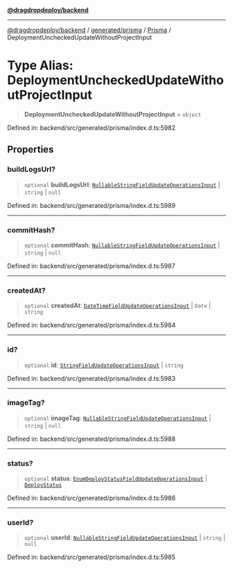 [**@dragdropdeploy/backend**](../../../../../README.md)

***

[@dragdropdeploy/backend](../../../../../README.md) / [generated/prisma](../../../README.md) / [Prisma](../README.md) / DeploymentUncheckedUpdateWithoutProjectInput

# Type Alias: DeploymentUncheckedUpdateWithoutProjectInput

> **DeploymentUncheckedUpdateWithoutProjectInput** = `object`

Defined in: backend/src/generated/prisma/index.d.ts:5982

## Properties

### buildLogsUrl?

> `optional` **buildLogsUrl**: [`NullableStringFieldUpdateOperationsInput`](NullableStringFieldUpdateOperationsInput.md) \| `string` \| `null`

Defined in: backend/src/generated/prisma/index.d.ts:5989

***

### commitHash?

> `optional` **commitHash**: [`NullableStringFieldUpdateOperationsInput`](NullableStringFieldUpdateOperationsInput.md) \| `string` \| `null`

Defined in: backend/src/generated/prisma/index.d.ts:5987

***

### createdAt?

> `optional` **createdAt**: [`DateTimeFieldUpdateOperationsInput`](DateTimeFieldUpdateOperationsInput.md) \| `Date` \| `string`

Defined in: backend/src/generated/prisma/index.d.ts:5984

***

### id?

> `optional` **id**: [`StringFieldUpdateOperationsInput`](StringFieldUpdateOperationsInput.md) \| `string`

Defined in: backend/src/generated/prisma/index.d.ts:5983

***

### imageTag?

> `optional` **imageTag**: [`NullableStringFieldUpdateOperationsInput`](NullableStringFieldUpdateOperationsInput.md) \| `string` \| `null`

Defined in: backend/src/generated/prisma/index.d.ts:5988

***

### status?

> `optional` **status**: [`EnumDeployStatusFieldUpdateOperationsInput`](EnumDeployStatusFieldUpdateOperationsInput.md) \| [`DeployStatus`](../../$Enums/type-aliases/DeployStatus.md)

Defined in: backend/src/generated/prisma/index.d.ts:5986

***

### userId?

> `optional` **userId**: [`NullableStringFieldUpdateOperationsInput`](NullableStringFieldUpdateOperationsInput.md) \| `string` \| `null`

Defined in: backend/src/generated/prisma/index.d.ts:5985
